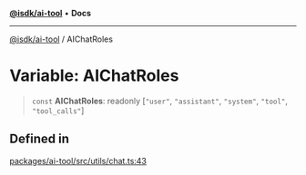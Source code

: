 [**@isdk/ai-tool**](../README.md) • **Docs**

***

[@isdk/ai-tool](../globals.md) / AIChatRoles

# Variable: AIChatRoles

> `const` **AIChatRoles**: readonly [`"user"`, `"assistant"`, `"system"`, `"tool"`, `"tool_calls"`]

## Defined in

[packages/ai-tool/src/utils/chat.ts:43](https://github.com/isdk/ai-tool.js/blob/37ada542a786fbbc770f2d61beb564f6e603941d/src/utils/chat.ts#L43)
